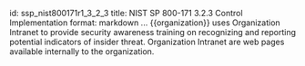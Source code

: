id: ssp_nist800171r1_3_2_3
title: NIST SP 800-171 3.2.3 Control Implementation
format: markdown
...
{{organization}} uses Organization Intranet to provide security awareness training on recognizing and reporting potential indicators of insider threat. Organization Intranet are web pages available internally to the organization.

